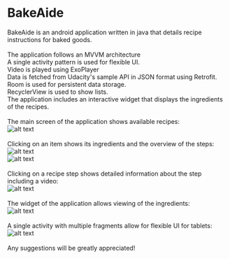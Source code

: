 # BakeAide
BakeAide is an android application written in java that details recipe instructions for baked goods.<br >
<br >
The application follows an MVVM architecture <br />
A single activity pattern is used for flexible UI. <br />
Video is played using ExoPlayer  <br />
Data is fetched from Udacity's sample API in JSON format using Retrofit. <br />
Room is used for persistent data storage. <br />
RecyclerView is used to show lists. <br />
The application includes an interactive widget that displays the ingredients of the recipes. <br />
<br />
The main screen of the application shows available recipes: <br />
![alt text](screenshots/main_screen_phone.png "Main Screen") <br />
<br />
Clicking on an item shows its ingredients and the overview of the steps: <br />
![alt text](screenshots/detail_screen_top.png "Detail Screen Top") <br />
![alt text](screenshots/detail_screen_buttom.png "Detail Screen Bottom") <br />
<br />
Clicking on a recipe step shows detailed information about the step including a video: <br /> 
![alt text](screenshots/step_detail.png "Step detail") <br />
<br />
The widget of the application allows viewing of the ingredients: <br />
![alt text](screenshots/widget.png "Step detail") <br />
<br />
A single activity with multiple fragments allow for flexible UI for tablets: <br />
![alt text](screenshots/detail_tablet.png "Tablet UI") <br />
<br />
Any suggestions will be greatly appreciated!


